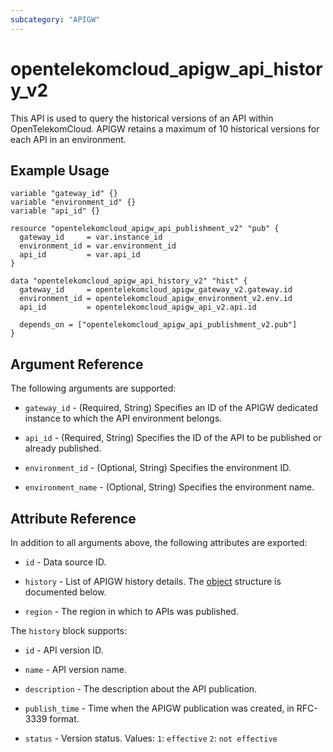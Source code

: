 ```yaml
---
subcategory: "APIGW"
---
```


# opentelekomcloud_apigw_api_history_v2

This API is used to query the historical versions of an API within OpenTelekomCloud.
APIGW retains a maximum of 10 historical versions for each API in an environment.

## Example Usage

```hcl
variable "gateway_id" {}
variable "environment_id" {}
variable "api_id" {}

resource "opentelekomcloud_apigw_api_publishment_v2" "pub" {
  gateway_id     = var.instance_id
  environment_id = var.environment_id
  api_id         = var.api_id
}

data "opentelekomcloud_apigw_api_history_v2" "hist" {
  gateway_id     = opentelekomcloud_apigw_gateway_v2.gateway.id
  environment_id = opentelekomcloud_apigw_environment_v2.env.id
  api_id         = opentelekomcloud_apigw_api_v2.api.id

  depends_on = ["opentelekomcloud_apigw_api_publishment_v2.pub"]
}
```

## Argument Reference

The following arguments are supported:

* `gateway_id` - (Required, String) Specifies an ID of the APIGW dedicated instance to which the API
  environment belongs.

* `api_id` - (Required, String) Specifies the ID of the API to be published or already published.

* `environment_id` - (Optional, String) Specifies the environment ID.

* `environment_name` - (Optional, String) Specifies the environment name.

## Attribute Reference

In addition to all arguments above, the following attributes are exported:

* `id` - Data source ID.

* `history` - List of APIGW history details.
  The [object](#publishment_history) structure is documented below.

* `region` - The region in which to APIs was published.

<a name="publishment_history"></a>
The `history` block supports:

* `id` - API version ID.

* `name` - API version name.

* `description` - The description about the API publication.

* `publish_time` - Time when the APIGW publication was created, in RFC-3339 format.

* `status` - Version status.
  Values:
    `1`: `effective`
    `2`: `not effective`
